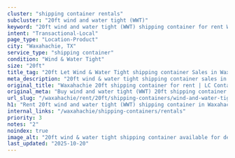 ```yaml
---
cluster: "shipping container rentals"
subcluster: "20ft wind and water tight (WWT)"
keyword: "20ft wind and water tight (WWT) shipping container for rent Waxahachie, TX"
intent: "Transactional-Local"
page_type: "Location-Product"
city: "Waxahachie, TX"
service_type: "shipping container"
condition: "Wind & Water Tight"
size: "20ft"
title_tag: "20ft Let Wind & Water Tight shipping container Sales in Waxahachie | LC Container"
meta_description: "20ft wind & water tight shipping container sales in Waxahachie. Fast delivery, competitive pricing. Serving shipping containers area. Quote ID: 1TT. Call (214) 524-4168 for your free quote today."
original_title: "Waxahachie 20ft shipping container for rent | LC Container"
original_meta: "Buy wind and water tight (WWT) 20ft shipping container rent with local delivery in Waxahachie, TX. LC Container — local Since 2003. Request a fast quote today."
url_slug: "/waxahachie/rent/20ft/shipping-containers/wind-and-water-tight-wwt"
h1: "Rent 20ft wind and water tight (WWT) shipping container in Waxahachie"
internal_links: "/waxahachie/shipping-containers/rentals"
priority: 3
notes: "2"
noindex: true
image_alt: "20ft wind & water tight shipping container available for delivery in Waxahachie"
last_updated: "2025-10-20"
---
```


<!-- TODO: Add unique city/inventory copy, images, and internal links here. -->
